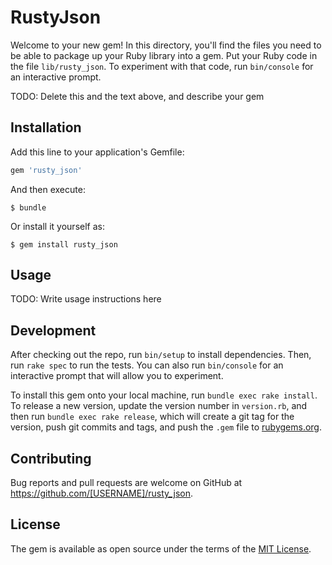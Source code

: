 # RustyJson

Welcome to your new gem! In this directory, you'll find the files you need to be able to package up your Ruby library into a gem. Put your Ruby code in the file `lib/rusty_json`. To experiment with that code, run `bin/console` for an interactive prompt.

TODO: Delete this and the text above, and describe your gem

## Installation

Add this line to your application's Gemfile:

```ruby
gem 'rusty_json'
```

And then execute:

    $ bundle

Or install it yourself as:

    $ gem install rusty_json

## Usage

TODO: Write usage instructions here

## Development

After checking out the repo, run `bin/setup` to install dependencies. Then, run `rake spec` to run the tests. You can also run `bin/console` for an interactive prompt that will allow you to experiment.

To install this gem onto your local machine, run `bundle exec rake install`. To release a new version, update the version number in `version.rb`, and then run `bundle exec rake release`, which will create a git tag for the version, push git commits and tags, and push the `.gem` file to [rubygems.org](https://rubygems.org).

## Contributing

Bug reports and pull requests are welcome on GitHub at https://github.com/[USERNAME]/rusty_json.


## License

The gem is available as open source under the terms of the [MIT License](http://opensource.org/licenses/MIT).

